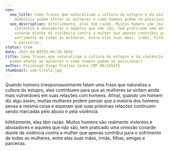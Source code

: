 ```yaml
---
seo:
  seo_title: Como frases que naturalizam a cultura do estupro e da violência
    doméstica podem afetar as mulheres e como homens podem se posicionar?
  seo_description: Infelizmente, elas têm razão. Muitos homens são realmente
    violentos e abusadores e aqueles que não são, tem praticado uma omissão
    covarde diante da violência contra a mulher que apenas contribui para o
    sofrimento de todas as mulheres, entre elas suas mães, irmãs, filhas, amigas
    e parceiras.
status: true
date: 2023-04-09T03:04:28.669Z
title: Como frases que naturalizam a cultura do estupro e da violência doméstica
  podem afetar as mulheres e como homens podem se posicionar?
author: Psicólogo Diogo Freitas Costa CRP 06/185475
thumbnail: sem-título.jpg
---
```

<!--StartFragment-->

Quando homens irresponsavelmente falam uma frase que naturaliza a cultura do estupro, eles contribuem para que as mulheres se sintam ainda mais vulneráveis em suas relações com homens. Afinal, quando um homem diz algo assim, muitas mulheres podem pensar que a maioria dos homens pensa a mesma coisa e esperam que suas próximas relações continuem sendo marcadas pelo abuso e pela violência.\
\
Infelizmente, elas têm razão. Muitos homens são realmente violentos e abusadores e aqueles que não são, tem praticado uma omissão covarde diante da violência contra a mulher que apenas contribui para o sofrimento de todas as mulheres, entre elas suas mães, irmãs, filhas, amigas e parceiras.

<!--EndFragment-->